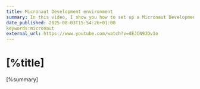 ```yaml
---
title: Micronaut Development environment
summary: In this video, I show you how to set up a Micronaut Development environment.
date_published: 2025-08-03T15:54:26+01:00
keywords:micronaut
external_url: https://www.youtube.com/watch?v=dEJCN9JDv1o
---
```


# [%title]

[%summary]

